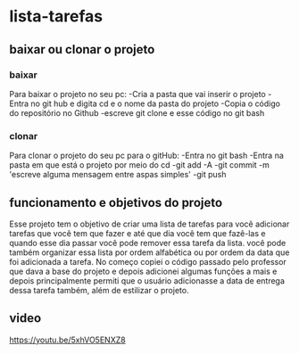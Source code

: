 # lista-tarefas

## baixar ou clonar o projeto
### baixar
Para baixar o projeto no seu pc:
-Cria a pasta que vai inserir o projeto 
-Entra no git hub e digita cd e o nome da pasta do projeto
-Copia o código do repositório no Github
-escreve git clone e esse código no git bash

### clonar
Para clonar o projeto do seu pc para o gitHub:
-Entra no git bash
-Entra na pasta em que está o projeto por meio do cd
-git add -A
-git commit -m 'escreve alguma mensagem entre aspas simples'
-git push

## funcionamento e objetivos do projeto
Esse projeto tem o objetivo de criar uma lista de tarefas para você adicionar tarefas que você tem que fazer e até que dia você tem que fazê-las e quando esse dia passar você pode remover essa tarefa da lista. você pode também organizar essa lista por ordem alfabética ou por ordem da data que foi adicionada a tarefa. No começo copiei o código passado pelo professor que dava a base do projeto e depois adicionei algumas funções a mais e depois principalmente permiti que o usuário adicionasse a data de entrega dessa tarefa também, além de estilizar o projeto.

## video
https://youtu.be/5xhVO5ENXZ8